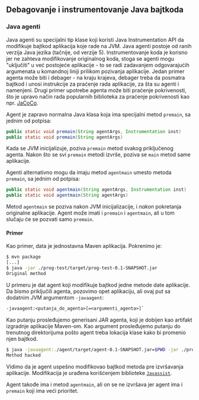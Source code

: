 ## Debagovanje i instrumentovanje Java bajtkoda

### Java agenti

Java agenti su specijalni tip klase koji koristi Java Instrumentation API da modifikuje bajtkod aplikacija koje rade na JVM. Java agenti postoje od ranih verzija Java jezika (tačnije, od verzije 5). Instrumentovanje koda je korisno jer ne zahteva modifikovanje originalnog koda, stoga se agenti mogu "uključiti" u već postojeće aplikacije - to se radi zadavanjem odgovarajućih argumenata u komandnoj liniji prilikom pozivanja aplikacije. Jedan primer agenta može biti i debager - na kraju krajeva, debager treba da posmatra bajtkod i unosi instrukcije za praćenje rada aplikacije, za šta su agenti i namenjeni. Drugi primer upotrebe agenta može biti praćenje pokrivenosti, što je upravo način rada popularnih biblioteka za praćenje pokrivenosti kao npr. [JaCoCo](https://github.com/jacoco/jacoco).

Agent je zapravo normalna Java klasa koja ima specijalni metod `premain`, sa jednim od potpisa:
```java
public static void premain(String agentArgs, Instrumentation inst)
public static void premain(String agentArgs) 
```
Kada se JVM inicijalizuje, poziva `premain` metod svakog priključenog agenta. Nakon što se svi `premain` metodi izvrše, poziva se `main` metod same aplikacije.

Agenti alternativno mogu da imaju metod `agentmain` umesto metoda `premain`, sa jednim od potpisa:
```java
public static void agentmain(String agentArgs, Instrumentation inst) 
public static void agentmain(String agentArgs)
```
Metod `agentmain` se poziva nakon JVM inicijalizacije, i *nakon* pokretanja originalne aplikacije. Agent može imati i `premain` i `agentmain`, ali u tom slučaju će se pozvati samo `premain`.


#### Primer

Kao primer, data je jednostavna Maven aplikacija. Pokrenimo je:
```sh
$ mvn package
[...]
$ java -jar ./prog-test/target/prog-test-0.1-SNAPSHOT.jar
Original method
```

U primeru je dat agent koji modifikuje bajtkod jedne metode date aplikacije. Da bismo priključili agenta, pozovimo opet aplikaciju, ali ovaj put sa dodatnim JVM argumentom `-javaagent`:
```txt
-javaagent:<putanja_do_agenta>[=<argumenti_agenta>]`
```
Kao putanju prosleđujemo generisani JAR agenta, koji je dobijen kao artifakt izgradnje aplikacije Maven-om. Kao argument prosleđujemo putanju do trenutnog direktorijuma pošto agent treba lokacija klase kako bi promenio njen bajtkod.
```sh
$ java -javaagent:./agent/target/agent-0.1-SNAPSHOT.jar=$PWD -jar ./prog-test/target/prog-test-0.1-SNAPSHOT.jar
Method hacked
```

Vidimo da je agent uspešno modifikovao bajtkod metoda pre izvršavanja aplikacije. Modifikacija je urađena korišćenjem biblioteke [`Javassist`](https://www.javassist.org/).

Agent takođe ima i metod `agentmain`, ali on se ne izvršava jer agent ima i `premain` koji ima veći prioritet.

